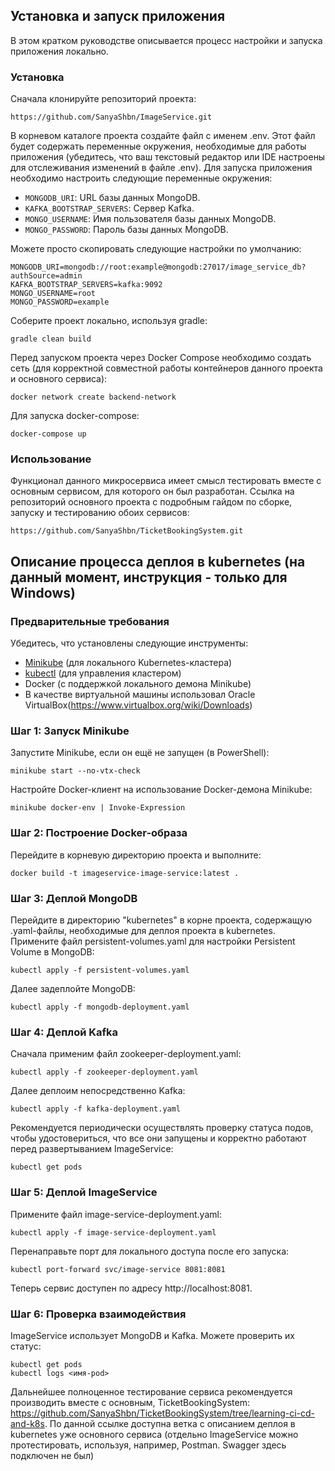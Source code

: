 ## Установка и запуск приложения

В этом кратком руководстве описывается процесс настройки и запуска приложения локально.

### Установка

Сначала клонируйте репозиторий проекта:

```
https://github.com/SanyaShbn/ImageService.git
```

В корневом каталоге проекта создайте файл с именем .env. Этот файл будет содержать переменные окружения,
необходимые для работы приложения (убедитесь, что ваш текстовый редактор или IDE настроены для отслеживания изменений в файле .env).
Для запуска приложения необходимо настроить следующие переменные окружения:

- `MONGODB_URI`: URL базы данных MongoDB.
- `KAFKA_BOOTSTRAP_SERVERS`: Сервер Kafka.
- `MONGO_USERNAME`: Имя пользователя базы данных MongoDB.
- `MONGO_PASSWORD`: Пароль базы данных MongoDB.

Можете просто скопировать следующие настройки по умолчанию:

```
MONGODB_URI=mongodb://root:example@mongodb:27017/image_service_db?authSource=admin
KAFKA_BOOTSTRAP_SERVERS=kafka:9092
MONGO_USERNAME=root
MONGO_PASSWORD=example
```

Соберите проект локально, используя gradle:

```
gradle clean build
```

Перед запуском проекта через Docker Compose необходимо создать сеть (для корректной совместной работы контейнеров данного проекта и основного сервиса):

```
docker network create backend-network
```

Для запуска docker-compose:

```
docker-compose up
```

### Использование

Функционал данного микросервиса имеет смысл тестировать вместе с основным сервисом, для которого он был разработан. 
Ссылка на репозиторий основного проекта с подробным гайдом по сборке, запуску и тестированию обоих сервисов:

```
https://github.com/SanyaShbn/TicketBookingSystem.git
```

## Описание процесса деплоя в kubernetes (на данный момент, инструкция - только для Windows)

### Предварительные требования

Убедитесь, что установлены следующие инструменты:

- [Minikube](https://minikube.sigs.k8s.io/docs/start/) (для локального Kubernetes-кластера)
- [kubectl](https://kubernetes.io/docs/tasks/tools/) (для управления кластером)
- Docker (с поддержкой локального демона Minikube)
- В качестве виртуальной машины использовал Oracle VirtualBox(https://www.virtualbox.org/wiki/Downloads)

### Шаг 1: Запуск Minikube

Запустите Minikube, если он ещё не запущен (в PowerShell):

```
minikube start --no-vtx-check
```

Настройте Docker-клиент на использование Docker-демона Minikube:

```
minikube docker-env | Invoke-Expression
```

### Шаг 2: Построение Docker-образа

Перейдите в корневую директорию проекта и выполните:

```
docker build -t imageservice-image-service:latest .
```

### Шаг 3: Деплой MongoDB

Перейдите в директорию "kubernetes" в корне проекта, содержащую .yaml-файлы, необходимые для деплоя
проекта в kubernetes.
Примените файл persistent-volumes.yaml для настройки Persistent Volume в MongoDB:

```
kubectl apply -f persistent-volumes.yaml
```

Далее задеплойте MongoDB:

```
kubectl apply -f mongodb-deployment.yaml
```

### Шаг 4: Деплой Kafka

Сначала применим файл zookeeper-deployment.yaml:

```
kubectl apply -f zookeeper-deployment.yaml
```

Далее деплоим непосредственно Kafka:

```
kubectl apply -f kafka-deployment.yaml
```

Рекомендуется периодически осуществлять проверку статуса подов, чтобы удостовериться, что все они запущены и корректно
работают перед развертыванием ImageService:

```
kubectl get pods
```

### Шаг 5: Деплой ImageService

Примените файл image-service-deployment.yaml:

```
kubectl apply -f image-service-deployment.yaml
```

Перенаправьте порт для локального доступа после его запуска:

```
kubectl port-forward svc/image-service 8081:8081
```

Теперь сервис доступен по адресу http://localhost:8081.

### Шаг 6: Проверка взаимодействия

ImageService использует MongoDB и Kafka. Можете проверить их статус:

```
kubectl get pods
kubectl logs <имя-pod>
```

Дальнейшее полноценное тестирование сервиса рекомендуется производить вместе с основным, TicketBookingSystem:
https://github.com/SanyaShbn/TicketBookingSystem/tree/learning-ci-cd-and-k8s.
По данной ссылке доступна ветка с описанием деплоя в kubernetes уже основного сервиса (отдельно ImageService можно
протестировать, используя, например, Postman. Swagger здесь подключен не был)